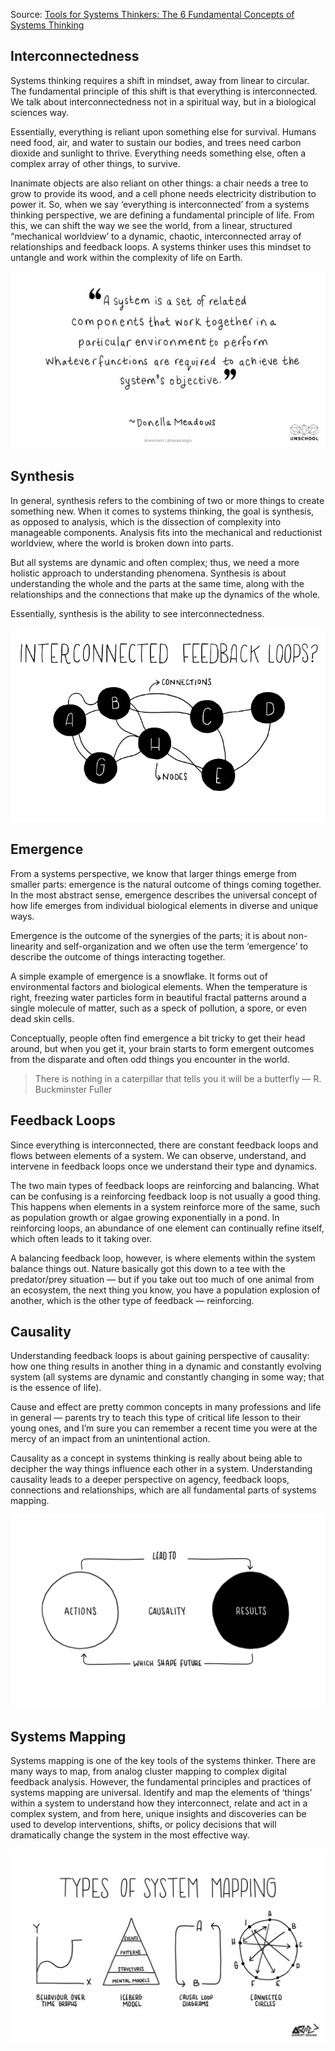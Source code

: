 <!-- markdownlint-disable MD045 -->

Source: [Tools for Systems Thinkers: The 6 Fundamental Concepts of Systems Thinking](https://medium.com/disruptive-design/tools-for-systems-thinkers-the-6-fundamental-concepts-of-systems-thinking-379cdac3dc6a)

## Interconnectedness

Systems thinking requires a shift in mindset, away from linear to circular. The fundamental principle of this shift is that everything is interconnected. We talk about interconnectedness not in a spiritual way, but in a biological sciences way.

Essentially, everything is reliant upon something else for survival. Humans need food, air, and water to sustain our bodies, and trees need carbon dioxide and sunlight to thrive. Everything needs something else, often a complex array of other things, to survive.

Inanimate objects are also reliant on other things: a chair needs a tree to grow to provide its wood, and a cell phone needs electricity distribution to power it. So, when we say ‘everything is interconnected’ from a systems thinking perspective, we are defining a fundamental principle of life. From this, we can shift the way we see the world, from a linear, structured “mechanical worldview’ to a dynamic, chaotic, interconnected array of relationships and feedback loops.
A systems thinker uses this mindset to untangle and work within the complexity of life on Earth.

![](graphics/fundamentals-1.jpeg)

## Synthesis

In general, synthesis refers to the combining of two or more things to create something new. When it comes to systems thinking, the goal is synthesis, as opposed to analysis, which is the dissection of complexity into manageable components. Analysis fits into the mechanical and reductionist worldview, where the world is broken down into parts.

But all systems are dynamic and often complex; thus, we need a more holistic approach to understanding phenomena. Synthesis is about understanding the whole and the parts at the same time, along with the relationships and the connections that make up the dynamics of the whole.

Essentially, synthesis is the ability to see interconnectedness.

![](graphics/fundamentals-2.jpeg)

## Emergence

From a systems perspective, we know that larger things emerge from smaller parts: emergence is the natural outcome of things coming together. In the most abstract sense, emergence describes the universal concept of how life emerges from individual biological elements in diverse and unique ways.

Emergence is the outcome of the synergies of the parts; it is about non-linearity and self-organization and we often use the term ‘emergence’ to describe the outcome of things interacting together.

A simple example of emergence is a snowflake. It forms out of environmental factors and biological elements. When the temperature is right, freezing water particles form in beautiful fractal patterns around a single molecule of matter, such as a speck of pollution, a spore, or even dead skin cells.

Conceptually, people often find emergence a bit tricky to get their head around, but when you get it, your brain starts to form emergent outcomes from the disparate and often odd things you encounter in the world.

> There is nothing in a caterpillar that tells you it will be a butterfly — R. Buckminster Fuller

## Feedback Loops

Since everything is interconnected, there are constant feedback loops and flows between elements of a system. We can observe, understand, and intervene in feedback loops once we understand their type and dynamics.

The two main types of feedback loops are reinforcing and balancing. What can be confusing is a reinforcing feedback loop is not usually a good thing. This happens when elements in a system reinforce more of the same, such as population growth or algae growing exponentially in a pond. In reinforcing loops, an abundance of one element can continually refine itself, which often leads to it taking over.

A balancing feedback loop, however, is where elements within the system balance things out. Nature basically got this down to a tee with the predator/prey situation — but if you take out too much of one animal from an ecosystem, the next thing you know, you have a population explosion of another, which is the other type of feedback — reinforcing.

## Causality

Understanding feedback loops is about gaining perspective of causality: how one thing results in another thing in a dynamic and constantly evolving system (all systems are dynamic and constantly changing in some way; that is the essence of life).

Cause and effect are pretty common concepts in many professions and life in general — parents try to teach this type of critical life lesson to their young ones, and I’m sure you can remember a recent time you were at the mercy of an impact from an unintentional action.

Causality as a concept in systems thinking is really about being able to decipher the way things influence each other in a system. Understanding causality leads to a deeper perspective on agency, feedback loops, connections and relationships, which are all fundamental parts of systems mapping.

![](graphics/fundamentals-4.png)

## Systems Mapping

Systems mapping is one of the key tools of the systems thinker. There are many ways to map, from analog cluster mapping to complex digital feedback analysis. However, the fundamental principles and practices of systems mapping are universal. Identify and map the elements of ‘things’ within a system to understand how they interconnect, relate and act in a complex system, and from here, unique insights and discoveries can be used to develop interventions, shifts, or policy decisions that will dramatically change the system in the most effective way.

![](graphics/fundamentals-5.jpeg)
